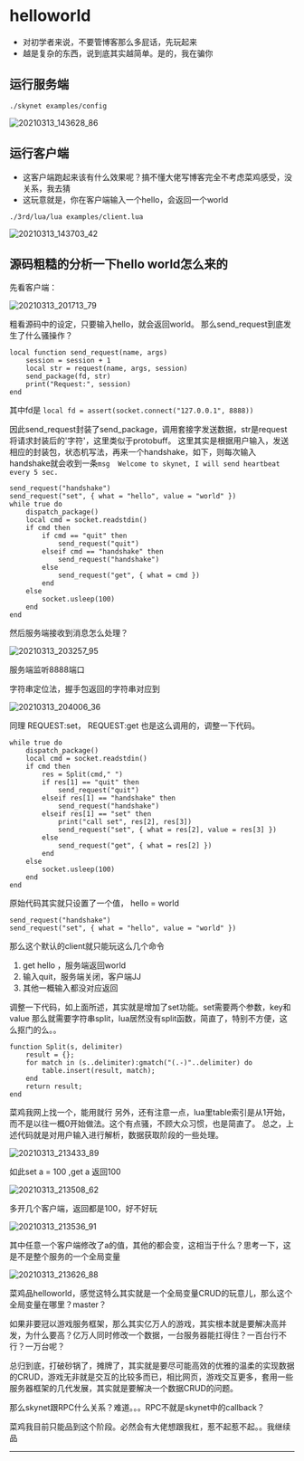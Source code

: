 # helloworld

* 对初学者来说，不要管博客那么多屁话，先玩起来
* 越是复杂的东西，说到底其实越简单。是的，我在骗你

## 运行服务端


```
./skynet examples/config
```


![20210313_143628_86](image/20210313_143628_86.png)


## 运行客户端

* 这客户端跑起来该有什么效果呢？搞不懂大佬写博客完全不考虑菜鸡感受，没关系，我去猜
* 这玩意就是，你在客户端输入一个hello，会返回一个world

```
./3rd/lua/lua examples/client.lua
```

![20210313_143703_42](image/20210313_143703_42.png)


## 源码粗糙的分析一下hello world怎么来的

先看客户端：

![20210313_201713_79](image/20210313_201713_79.png)

粗看源码中的设定，只要输入hello，就会返回world。
那么send_request到底发生了什么骚操作？


```
local function send_request(name, args)
	session = session + 1
	local str = request(name, args, session)
	send_package(fd, str)
	print("Request:", session)
end
```

其中fd是 ```local fd = assert(socket.connect("127.0.0.1", 8888))```

因此send_request封装了send_package，调用套接字发送数据，str是request将请求封装后的'字符'，这里类似于protobuff。
这里其实是根据用户输入，发送相应的封装包，状态机写法，再来一个handshake，如下，则每次输入handshake就会收到一条```msg	Welcome to skynet, I will send heartbeat every 5 sec.```

```
send_request("handshake")
send_request("set", { what = "hello", value = "world" })
while true do
	dispatch_package()
	local cmd = socket.readstdin()
	if cmd then
		if cmd == "quit" then
			send_request("quit")
		elseif cmd == "handshake" then
			send_request("handshake")
		else
			send_request("get", { what = cmd })
		end
	else
		socket.usleep(100)
	end
end
```

然后服务端接收到消息怎么处理？


![20210313_203257_95](image/20210313_203257_95.png)

服务端监听8888端口

字符串定位法，握手包返回的字符串对应到

![20210313_204006_36](image/20210313_204006_36.png)

同理 REQUEST:set， REQUEST:get 也是这么调用的，调整一下代码。

```
while true do
	dispatch_package()
	local cmd = socket.readstdin()
	if cmd then
		res = Split(cmd," ")
		if res[1] == "quit" then
			send_request("quit")
		elseif res[1] == "handshake" then
			send_request("handshake")
		elseif res[1] == "set" then
			print("call set", res[2], res[3])
			send_request("set", { what = res[2], value = res[3] })
		else
			send_request("get", { what = res[2] })
		end
	else
		socket.usleep(100)
	end
end
```

原始代码其实就只设置了一个值， hello = world

```
send_request("handshake")
send_request("set", { what = "hello", value = "world" })
```

那么这个默认的client就只能玩这么几个命令
1. get hello ，服务端返回world
2. 输入quit，服务端关闭，客户端JJ
3. 其他一概输入都没对应返回

调整一下代码，如上面所述，其实就是增加了set功能。set需要两个参数，key和value
那么就需要字符串split，lua居然没有split函数，简直了，特别不方便，这么抠门的么。。

```
function Split(s, delimiter)
	result = {};
	for match in (s..delimiter):gmatch("(.-)"..delimiter) do
		table.insert(result, match);
	end
	return result;
end
```

菜鸡我网上找一个，能用就行
另外，还有注意一点，lua里table索引是从1开始，而不是以往一概0开始做法。这个有点骚，不顾大众习惯，也是简直了。
总之，上述代码就是对用户输入进行解析，数据获取阶段的一些处理。

![20210313_213433_89](image/20210313_213433_89.png)

如此set a = 100 ,get a 返回100

![20210313_213508_62](image/20210313_213508_62.png)

多开几个客户端，返回都是100，好不好玩

![20210313_213536_91](image/20210313_213536_91.png)

其中任意一个客户端修改了a的值，其他的都会变，这相当于什么？思考一下，这是不是整个服务的一个全局变量

![20210313_213626_88](image/20210313_213626_88.png)

菜鸡品helloworld，感觉这特么其实就是一个全局变量CRUD的玩意儿，那么这个全局变量在哪里？master？

如果非要冠以游戏服务框架，那么其实亿万人的游戏，其实根本就是要解决高并发，为什么要高？亿万人同时修改一个数据，一台服务器能扛得住？一百台行不行？一万台呢？

总归到底，打破砂锅了，摊牌了，其实就是要尽可能高效的优雅的温柔的实现数据的CRUD，游戏无非就是交互的比较多而已，相比网页，游戏交互更多，套用一些服务器框架的几代发展，其实就是要解决一个数据CRUD的问题。

那么skynet跟RPC什么关系？难道。。。RPC不就是skynet中的callback？

菜鸡我目前只能品到这个阶段。必然会有大佬想跟我杠，惹不起惹不起。。我继续品







---
